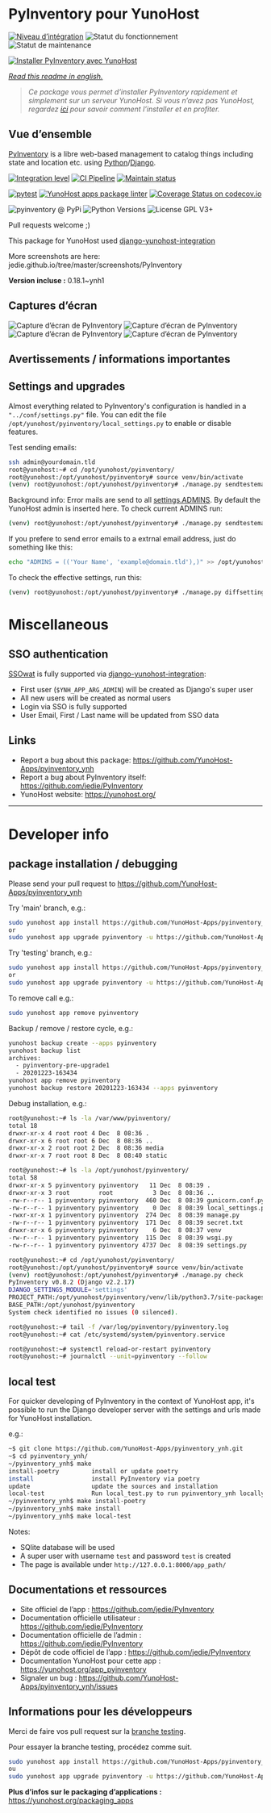 <!--
N.B.: This README was automatically generated by https://github.com/YunoHost/apps/tree/master/tools/README-generator
It shall NOT be edited by hand.
-->

# PyInventory pour YunoHost

[![Niveau d’intégration](https://dash.yunohost.org/integration/pyinventory.svg)](https://dash.yunohost.org/appci/app/pyinventory) ![Statut du fonctionnement](https://ci-apps.yunohost.org/ci/badges/pyinventory.status.svg) ![Statut de maintenance](https://ci-apps.yunohost.org/ci/badges/pyinventory.maintain.svg)

[![Installer PyInventory avec YunoHost](https://install-app.yunohost.org/install-with-yunohost.svg)](https://install-app.yunohost.org/?app=pyinventory)

*[Read this readme in english.](./README.md)*

> *Ce package vous permet d’installer PyInventory rapidement et simplement sur un serveur YunoHost.
Si vous n’avez pas YunoHost, regardez [ici](https://yunohost.org/#/install) pour savoir comment l’installer et en profiter.*

## Vue d’ensemble

[PyInventory](https://github.com/jedie/PyInventory) is a libre web-based management to catalog things including state and location etc. using [Python](https://www.python.org/)/[Django](https://www.djangoproject.com/).

[![Integration level](https://dash.yunohost.org/integration/pyinventory.svg)](https://dash.yunohost.org/appci/app/pyinventory) [![CI Pipeline](https://ci-apps.yunohost.org/ci/badges/pyinventory.status.svg)](https://ci-apps.yunohost.org/ci/apps/pyinventory/) [![Maintain status](https://ci-apps.yunohost.org/ci/badges/pyinventory.maintain.svg)](https://dash.yunohost.org/appci/app/pyinventory)

[![pytest](https://github.com/YunoHost-Apps/pyinventory_ynh/actions/workflows/pytest.yml/badge.svg?branch=master)](https://github.com/YunoHost-Apps/pyinventory_ynh/actions/workflows/pytest.yml) [![YunoHost apps package linter](https://github.com/YunoHost-Apps/pyinventory_ynh/actions/workflows/package_linter.yml/badge.svg)](https://github.com/YunoHost-Apps/pyinventory_ynh/actions/workflows/package_linter.yml) [![Coverage Status on codecov.io](https://codecov.io/gh/YunoHost-Apps/pyinventory_ynh/branch/master/graph/badge.svg)](https://codecov.io/gh/YunoHost-Apps/pyinventory_ynh)

![pyinventory @ PyPi](https://img.shields.io/pypi/v/pyinventory?label=pyinventory%20%40%20PyPi)
![Python Versions](https://img.shields.io/pypi/pyversions/pyinventory)
![License GPL V3+](https://img.shields.io/pypi/l/pyinventory)

Pull requests welcome ;)

This package for YunoHost used [django-yunohost-integration](https://github.com/YunoHost-Apps/django_yunohost_integration)

More screenshots are here: jedie.github.io/tree/master/screenshots/PyInventory


**Version incluse :** 0.18.1~ynh1

## Captures d’écran

![Capture d’écran de PyInventory](./doc/screenshots/pyinventory_v010_screenshot_2.png)
![Capture d’écran de PyInventory](./doc/screenshots/pyinventory_v010_screenshot_3.png)
![Capture d’écran de PyInventory](./doc/screenshots/pyinventory_v020_screenshot_1.png)
![Capture d’écran de PyInventory](./doc/screenshots/pyinventory_v0110_screenshot_memo_1.png)

## Avertissements / informations importantes

## Settings and upgrades

Almost everything related to PyInventory's configuration is handled in a `"../conf/settings.py"` file.
You can edit the file `/opt/yunohost/pyinventory/local_settings.py` to enable or disable features.

Test sending emails:

```bash
ssh admin@yourdomain.tld
root@yunohost:~# cd /opt/yunohost/pyinventory/
root@yunohost:/opt/yunohost/pyinventory# source venv/bin/activate
(venv) root@yunohost:/opt/yunohost/pyinventory# ./manage.py sendtestemail --admins
```

Background info: Error mails are send to all [settings.ADMINS](https://docs.djangoproject.com/en/2.2/ref/settings/#std:setting-ADMINS). By default the YunoHost admin is inserted here.
To check current ADMINS run:

```bash
(venv) root@yunohost:/opt/yunohost/pyinventory# ./manage.py sendtestemail --admins
```

If you prefere to send error emails to a extrnal email address, just do something like this:

```bash
echo "ADMINS = (('Your Name', 'example@domain.tld'),)" >> /opt/yunohost/pyinventory/local_settings.py
```

To check the effective settings, run this:
```bash
(venv) root@yunohost:/opt/yunohost/pyinventory# ./manage.py diffsettings
```


# Miscellaneous


## SSO authentication

[SSOwat](https://github.com/YunoHost/SSOwat) is fully supported via [django-yunohost-integration](https://github.com/YunoHost-Apps/django_yunohost_integration):

* First user (`$YNH_APP_ARG_ADMIN`) will be created as Django's super user
* All new users will be created as normal users
* Login via SSO is fully supported
* User Email, First / Last name will be updated from SSO data


## Links

 * Report a bug about this package: https://github.com/YunoHost-Apps/pyinventory_ynh
 * Report a bug about PyInventory itself: https://github.com/jedie/PyInventory
 * YunoHost website: https://yunohost.org/

---

# Developer info

## package installation / debugging

Please send your pull request to https://github.com/YunoHost-Apps/pyinventory_ynh

Try 'main' branch, e.g.:
```bash
sudo yunohost app install https://github.com/YunoHost-Apps/pyinventory_ynh/tree/master --debug
or
sudo yunohost app upgrade pyinventory -u https://github.com/YunoHost-Apps/pyinventory_ynh/tree/master --debug
```

Try 'testing' branch, e.g.:
```bash
sudo yunohost app install https://github.com/YunoHost-Apps/pyinventory_ynh/tree/testing --debug
or
sudo yunohost app upgrade pyinventory -u https://github.com/YunoHost-Apps/pyinventory_ynh/tree/testing --debug
```

To remove call e.g.:
```bash
sudo yunohost app remove pyinventory
```

Backup / remove / restore cycle, e.g.:
```bash
yunohost backup create --apps pyinventory
yunohost backup list
archives:
  - pyinventory-pre-upgrade1
  - 20201223-163434
yunohost app remove pyinventory
yunohost backup restore 20201223-163434 --apps pyinventory
```

Debug installation, e.g.:
```bash
root@yunohost:~# ls -la /var/www/pyinventory/
total 18
drwxr-xr-x 4 root root 4 Dec  8 08:36 .
drwxr-xr-x 6 root root 6 Dec  8 08:36 ..
drwxr-xr-x 2 root root 2 Dec  8 08:36 media
drwxr-xr-x 7 root root 8 Dec  8 08:40 static

root@yunohost:~# ls -la /opt/yunohost/pyinventory/
total 58
drwxr-xr-x 5 pyinventory pyinventory   11 Dec  8 08:39 .
drwxr-xr-x 3 root        root           3 Dec  8 08:36 ..
-rw-r--r-- 1 pyinventory pyinventory  460 Dec  8 08:39 gunicorn.conf.py
-rw-r--r-- 1 pyinventory pyinventory    0 Dec  8 08:39 local_settings.py
-rwxr-xr-x 1 pyinventory pyinventory  274 Dec  8 08:39 manage.py
-rw-r--r-- 1 pyinventory pyinventory  171 Dec  8 08:39 secret.txt
drwxr-xr-x 6 pyinventory pyinventory    6 Dec  8 08:37 venv
-rw-r--r-- 1 pyinventory pyinventory  115 Dec  8 08:39 wsgi.py
-rw-r--r-- 1 pyinventory pyinventory 4737 Dec  8 08:39 settings.py

root@yunohost:~# cd /opt/yunohost/pyinventory/
root@yunohost:/opt/yunohost/pyinventory# source venv/bin/activate
(venv) root@yunohost:/opt/yunohost/pyinventory# ./manage.py check
PyInventory v0.8.2 (Django v2.2.17)
DJANGO_SETTINGS_MODULE='settings'
PROJECT_PATH:/opt/yunohost/pyinventory/venv/lib/python3.7/site-packages
BASE_PATH:/opt/yunohost/pyinventory
System check identified no issues (0 silenced).

root@yunohost:~# tail -f /var/log/pyinventory/pyinventory.log
root@yunohost:~# cat /etc/systemd/system/pyinventory.service

root@yunohost:~# systemctl reload-or-restart pyinventory
root@yunohost:~# journalctl --unit=pyinventory --follow
```

## local test

For quicker developing of PyInventory in the context of YunoHost app,
it's possible to run the Django developer server with the settings
and urls made for YunoHost installation.

e.g.:
```bash
~$ git clone https://github.com/YunoHost-Apps/pyinventory_ynh.git
~$ cd pyinventory_ynh/
~/pyinventory_ynh$ make
install-poetry         install or update poetry
install                install PyInventory via poetry
update                 update the sources and installation
local-test             Run local_test.py to run pyinventory_ynh locally
~/pyinventory_ynh$ make install-poetry
~/pyinventory_ynh$ make install
~/pyinventory_ynh$ make local-test
```

Notes:

* SQlite database will be used
* A super user with username `test` and password `test` is created
* The page is available under `http://127.0.0.1:8000/app_path/`

## Documentations et ressources

* Site officiel de l’app : <https://github.com/jedie/PyInventory>
* Documentation officielle utilisateur : <https://github.com/jedie/PyInventory>
* Documentation officielle de l’admin : <https://github.com/jedie/PyInventory>
* Dépôt de code officiel de l’app : <https://github.com/jedie/PyInventory>
* Documentation YunoHost pour cette app : <https://yunohost.org/app_pyinventory>
* Signaler un bug : <https://github.com/YunoHost-Apps/pyinventory_ynh/issues>

## Informations pour les développeurs

Merci de faire vos pull request sur la [branche testing](https://github.com/YunoHost-Apps/pyinventory_ynh/tree/testing).

Pour essayer la branche testing, procédez comme suit.

``` bash
sudo yunohost app install https://github.com/YunoHost-Apps/pyinventory_ynh/tree/testing --debug
ou
sudo yunohost app upgrade pyinventory -u https://github.com/YunoHost-Apps/pyinventory_ynh/tree/testing --debug
```

**Plus d’infos sur le packaging d’applications :** <https://yunohost.org/packaging_apps>
